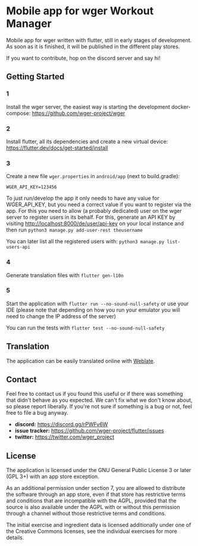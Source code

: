 # Mobile app for wger Workout Manager

Mobile app for wger written with flutter, still in early stages of development.
As soon as it is finished, it will be published in the different play stores.

If you want to contribute, hop on the discord server and say hi!

## Getting Started

### 1
Install the wger server, the easiest way is starting the development docker-compose:
<https://github.com/wger-project/wger>

### 2
Install flutter, all its dependencies and create a new virtual device: 
<https://flutter.dev/docs/get-started/install>

### 3
Create a new file ``wger.properties`` in ``android/app`` (next to build.gradle):

```properties
WGER_API_KEY=123456
```

To just run/develop the app it only needs to have any value for WGER_API_KEY, but
you need a correct value if you want to register via the app. For this you need
to allow (a probably dedicated) user on the wger server to register users in its
behalf. For this, generate an API KEY by visiting <http://localhost:8000/de/user/api-key>
on your local instance and then run ``python3 manage.py add-user-rest theusername``

You can later list all the registered users with: ``python3 manage.py list-users-api``  


### 4
Generate translation files with ``flutter gen-l10n``


### 5
Start the application with ``flutter run --no-sound-null-safety`` or use your IDE
(please note that depending on how you run your emulator you will need to change the
IP address of the server)

You can run the tests with ``flutter test --no-sound-null-safety``

## Translation
The application can be easily translated online with [Weblate](https://hosted.weblate.org/engage/wger/).


## Contact

Feel free to contact us if you found this useful or if there was something that
didn't behave as you expected. We can't fix what we don't know about, so please
report liberally. If you're not sure if something is a bug or not, feel free to
file a bug anyway.

* **discord:** <https://discord.gg/rPWFv6W>
* **issue tracker:** <https://github.com/wger-project/flutter/issues>
* **twitter:** <https://twitter.com/wger_project>

## License

The application is licensed under the GNU General Public License 3 or later (GPL 3+)
with an app store exception.

As an additional permission under section 7, you are allowed to distribute the
software through an app store, even if that store has restrictive terms and
conditions that are incompatible with the AGPL, provided that the source is also
available under the AGPL with or without this permission through a channel without
those restrictive terms and conditions.


The initial exercise and ingredient data is licensed additionally under one of
the Creative Commons licenses, see the individual exercises for more details.
